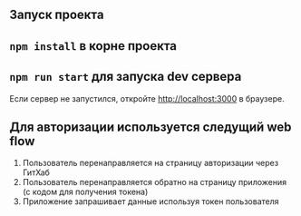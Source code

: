 ## Запуск проекта

## `npm install` в корне проекта

## `npm run start` для запуска dev сервера

Если сервер не запустился, откройте [http://localhost:3000](http://localhost:3000) в браузере.<br />

## Для авторизации используется следущий web flow

1. Пользователь перенаправляется на страницу авторизации через ГитХаб
2. Пользователь перенаправляется обратно на страницу приложения (с кодом для получения токена)
3. Приложение запрашивает данные используя токен пользователя
